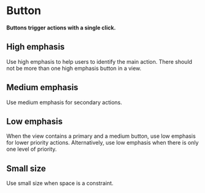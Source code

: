 # Button

**Buttons trigger actions with a single click.**

## High emphasis

Use high emphasis to help users to identify the main action.
There should not be more than one high emphasis button in a view.

<demo-block component="button" partial="emphasis-high"></demo-block>

## Medium emphasis

Use medium emphasis for secondary actions.

<demo-block component="button" partial="emphasis-medium"></demo-block>

## Low emphasis

When the view contains a primary and a medium button, use low emphasis for lower priority actions.
Alternatively, use low emphasis when there is only one level of priority.

<demo-block component="button" partial="emphasis-low"></demo-block>

## Small size

Use small size when space is a constraint.

<demo-block component="button" partial="small"></demo-block>

